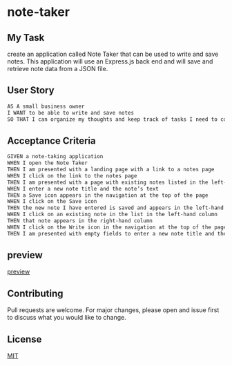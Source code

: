# note-taker

## My Task

 create an application called Note Taker that can be used to write and save notes. This application will use an Express.js back end and will save and retrieve note data from a JSON file.



## User Story

```md
AS A small business owner
I WANT to be able to write and save notes
SO THAT I can organize my thoughts and keep track of tasks I need to complete

```

## Acceptance Criteria

```md
GIVEN a note-taking application
WHEN I open the Note Taker
THEN I am presented with a landing page with a link to a notes page
WHEN I click on the link to the notes page
THEN I am presented with a page with existing notes listed in the left-hand column, plus empty fields to enter a new note title and the note’s text in the right-hand column
WHEN I enter a new note title and the note’s text
THEN a Save icon appears in the navigation at the top of the page
WHEN I click on the Save icon
THEN the new note I have entered is saved and appears in the left-hand column with the other existing notes
WHEN I click on an existing note in the list in the left-hand column
THEN that note appears in the right-hand column
WHEN I click on the Write icon in the navigation at the top of the page
THEN I am presented with empty fields to enter a new note title and the note’s text in the right-hand column

```
## preview
[preview](https://www.awesomescreenshot.com/image/40949179?key=07b8747153cccab052915d4231c799eb)



## Contributing
Pull requests are welcome. For major changes, please open and issue first to discuss what you would like to change.


## License
[MIT](https://choosealicense.com/licenses/mit/)



